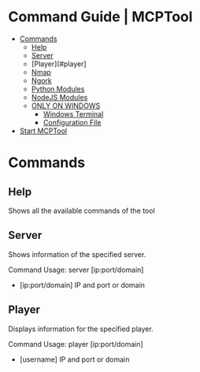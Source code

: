 
# Command Guide | MCPTool

- [Commands](#commands)
  - [Help](#help)
  - [Server](#server)
  - [Player](#player]
  - [Nmap](#nmap)
  - [Ngork](#ngrok)
  - [Python Modules](#python-modules)
  - [NodeJS Modules](#nodejs-modules)
  - [ONLY ON WINDOWS](#only-on-windows)
    - [Windows Terminal](#windows-terminal)
    - [Configuration File](#configuration-file)
- [Start MCPTool](#start-mcptool)


# Commands

## Help

Shows all the available commands of the tool

## Server

Shows information of the specified server.

Command Usage: server [ip:port/domain]

 * [ip:port/domain] IP and port or domain 

## Player

Displays information for the specified player.

Command Usage: player [ip:port/domain]

 * [username] IP and port or domain 
